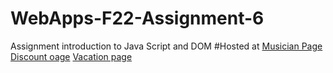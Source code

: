 # WebApps-F22-Assignment-6
Assignment introduction to Java Script and DOM
#Hosted at
[Musician Page](https://44-563-web-apps-f22.github.io/44563-webapps-assignment-6-Sowjanyakalyanam/musician.html)
[Discount oage](https://44-563-web-apps-f22.github.io/44563-webapps-assignment-6-Sowjanyakalyanam/discount.html)
[Vacation page](https://44-563-web-apps-f22.github.io/44563-webapps-assignment-6-Sowjanyakalyanam/vacation.html)
